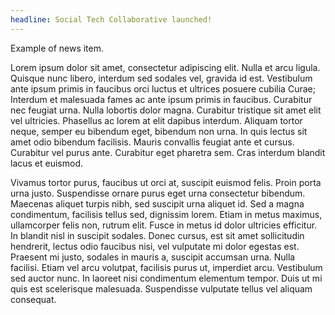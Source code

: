 ```yaml
---
headline: Social Tech Collaborative launched!
---
```


Example of news item. 

Lorem ipsum dolor sit amet, consectetur adipiscing elit. Nulla et arcu ligula. Quisque nunc libero, interdum sed sodales vel, gravida id est. Vestibulum ante ipsum primis in faucibus orci luctus et ultrices posuere cubilia Curae; Interdum et malesuada fames ac ante ipsum primis in faucibus. Curabitur nec feugiat urna. Nulla lobortis dolor magna. Curabitur tristique sit amet elit vel ultricies. Phasellus ac lorem at elit dapibus interdum. Aliquam tortor neque, semper eu bibendum eget, bibendum non urna. In quis lectus sit amet odio bibendum facilisis. Mauris convallis feugiat ante et cursus. Curabitur vel purus ante. Curabitur eget pharetra sem. Cras interdum blandit lacus et euismod.

Vivamus tortor purus, faucibus ut orci at, suscipit euismod felis. Proin porta urna justo. Suspendisse ornare purus eget urna consectetur bibendum. Maecenas aliquet turpis nibh, sed suscipit urna aliquet id. Sed a magna condimentum, facilisis tellus sed, dignissim lorem. Etiam in metus maximus, ullamcorper felis non, rutrum elit. Fusce in metus id dolor ultricies efficitur. In blandit nisl in suscipit sodales. Donec cursus, est sit amet sollicitudin hendrerit, lectus odio faucibus nisi, vel vulputate mi dolor egestas est. Praesent mi justo, sodales in mauris a, suscipit accumsan urna. Nulla facilisi. Etiam vel arcu volutpat, facilisis purus ut, imperdiet arcu. Vestibulum sed auctor nunc. In laoreet nisi condimentum elementum tempor. Duis ut mi quis est scelerisque malesuada. Suspendisse vulputate tellus vel aliquam consequat.